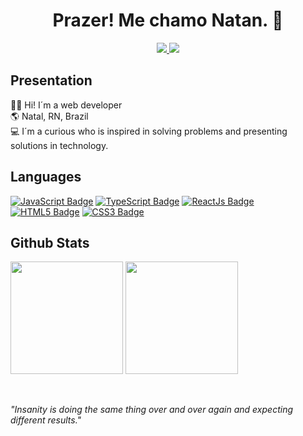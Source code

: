 <h1 align="center">Prazer! Me chamo Natan. 👋</h1>

<div align="center">
  <a href="mailto:natanbastosdemorais7@gmail.com" target="_blank">
    <img src="https://img.shields.io/badge/Gmail-rgb(10, 15, 11)?style=for-the-badge&logo=gmail&logoColor=abd200" />
  </a>
  <a href="https://www.linkedin.com/in/natan-bastos-454062262/" target="_blank">
    <img src="https://img.shields.io/badge/LinkedIn-rgb(10, 15, 11)?style=for-the-badge&logo=linkedin&logoColor=abd200" />
  </a>
</div>

## Presentation

👨‍💻 Hi! I´m a web developer
<br>
🌎 Natal, RN, Brazil
<br>
💻 I´m a curious who is inspired in solving problems and presenting solutions in technology. 


## Languages

[![JavaScript Badge](https://img.shields.io/badge/-Javascript-0A0F0B?textColor=white&logo=javascript&logoColor=68b587&style=for-the-badge)](https://img.shields.io/badge/-Javascript-yellow?textColor=white&logo=javascript&logoColor=white&style=for-the-badge)
[![TypeScript Badge](https://img.shields.io/badge/-typescript-0A0F0B?textColor=white&logo=typescript&logoColor=68b587&style=for-the-badge)](https://img.shields.io/badge/-typescript-blue?textColor=white&logo=typescript&logoColor=white&style=for-the-badge)
[![ReactJs Badge](https://img.shields.io/badge/-ReactJs-0A0F0B?logo=react&logoColor=68b587&style=for-the-badge)](https://img.shields.io/badge/-ReactJs-00ECFF?logo=react&logoColor=white&style=for-the-badge)
[![HTML5 Badge](https://img.shields.io/badge/-HTML5-0A0F0B?logo=html5&logoColor=68b587&style=for-the-badge)](https://img.shields.io/badge/-HTML5-orange?logo=html5&logoColor=white&style=for-the-badge)
[![CSS3 Badge](https://img.shields.io/badge/-CSS3-0A0F0B?logo=css3&logoColor=68b587&style=for-the-badge)](https://img.shields.io/badge/-CSS3-5188FE?logo=css3&logoColor=white&style=for-the-badge)


## Github Stats

<p align="left">
  <img height="180em" src="https://github-readme-stats.vercel.app/api/top-langs/?username=natanmorais23&layout=compact&theme=merko"/>
  <img height="180em" src="https://github-readme-stats.vercel.app/api?username=natanmorais23&show_icons=true&theme=merko"/>
</p>

<br>

*"Insanity is doing the same thing over and over again and expecting different results."*
